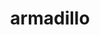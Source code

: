---
title: "armadillo"
layout: cache
categories: [package, develop]
meta: {"compilers": ["gcc@=12.3.0"], "num_specs": 4, "num_specs_by_stack": {"root": 4, "tutorial": 4}, "oss": ["ubuntu22.04"], "platforms": ["linux"], "stacks": ["root", "tutorial"], "targets": ["x86_64_v3"], "versions": ["14.2.2", "14.2.3"]}
spec_details: [{"compiler": "gcc@=12.3.0", "hash": "3th7kla6aphdq3mthdhc6gzxd56mcbrh", "os": "ubuntu22.04", "platform": "linux", "size": "-", "stacks": ["root", "tutorial"], "target": "x86_64_v3", "variants": ["build_system=cmake", "build_type=Release", "generator=make", "~ipo", "patches=59207b1"], "versions": ["14.2.3"]}, {"compiler": "gcc@=12.3.0", "hash": "54f233erupefwtc2xcqgwcap2hiteyvw", "os": "ubuntu22.04", "platform": "linux", "size": "-", "stacks": ["root", "tutorial"], "target": "x86_64_v3", "variants": ["build_system=cmake", "build_type=Release", "generator=make", "~ipo", "patches=59207b1"], "versions": ["14.2.3"]}, {"compiler": "gcc@=12.3.0", "hash": "t6pe6j62snzb7qli2aqogamd2lhoytnc", "os": "ubuntu22.04", "platform": "linux", "size": "-", "stacks": ["root", "tutorial"], "target": "x86_64_v3", "variants": ["build_system=cmake", "build_type=Release", "generator=make", "~ipo", "patches=59207b1"], "versions": ["14.2.3"]}, {"compiler": "gcc@=12.3.0", "hash": "wydttb5knrdyvf3kfdcyvdpoe75scp4s", "os": "ubuntu22.04", "platform": "linux", "size": "-", "stacks": ["root", "tutorial"], "target": "x86_64_v3", "variants": ["build_system=cmake", "build_type=Release", "generator=make", "~ipo", "patches=59207b1"], "versions": ["14.2.2"]}]
---